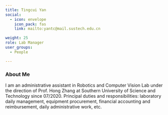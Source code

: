 ```yaml
---
title: Tingcui Yan
social:
  - icon: envelope 
    icon_pack: fas
    link: mailto:yantc@mail.sustech.edu.cn

weight: 25
role: Lab Manager 
user_groups:
  - People

---
```

### About Me
I am an administrative assistant in Robotics and Computer Vision Lab under the direction of Prof. Hong Zhang at Southern University of Science and Technology since 07/2020. Principal duties and responsibilities: laboratory daily management, equipment procurement, financial accounting and reimbursement, daily administrative work, etc.


